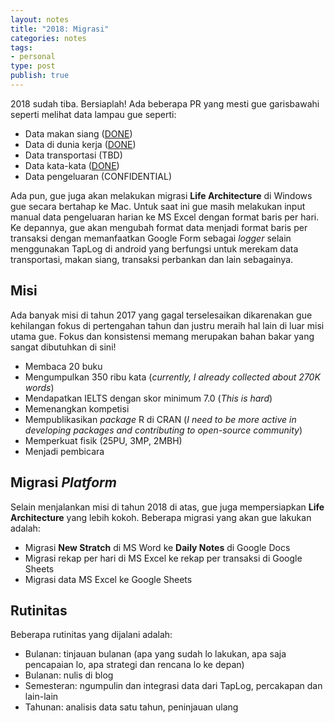 ```yaml
---
layout: notes
title: "2018: Migrasi"
categories: notes
tags:
- personal
type: post
publish: true
---
```


2018 sudah tiba. Bersiaplah! Ada beberapa PR yang mesti gue garisbawahi seperti melihat data lampau gue seperti:

- Data makan siang ([DONE](http://rasyidridha.com/datague/makan-siang/))
- Data di dunia kerja ([DONE](http://rasyidridha.com/datague/main-data-sf/))
- Data transportasi (TBD)
- Data kata-kata ([DONE](http://rasyidridha.com/datague/data-jurnal/))
- Data pengeluaran (CONFIDENTIAL)

Ada pun, gue juga akan melakukan migrasi **Life Architecture** di Windows gue secara bertahap ke Mac. Untuk saat ini gue masih melakukan input manual data pengeluaran harian ke MS Excel dengan format baris per hari. Ke depannya, gue akan mengubah format data menjadi format baris per transaksi dengan memanfaatkan Google Form sebagai *logger* selain menggunakan TapLog di android yang berfungsi untuk merekam data transportasi, makan siang, transaksi perbankan dan lain sebagainya. 

## Misi

Ada banyak misi di tahun 2017 yang gagal terselesaikan dikarenakan gue kehilangan fokus di pertengahan tahun dan justru meraih hal lain di luar misi utama gue. Fokus dan konsistensi memang merupakan bahan bakar yang sangat dibutuhkan di sini!

- Membaca 20 buku
- Mengumpulkan 350 ribu kata (*currently, I already collected about 270K words*)
- Mendapatkan IELTS dengan skor minimum 7.0 (*This is hard*)
- Memenangkan kompetisi
- Mempublikasikan *package* R di CRAN (*I need to be more active in developing packages and contributing to open-source community*)
- Memperkuat fisik (25PU, 3MP, 2MBH)
- Menjadi pembicara

## Migrasi *Platform*

Selain menjalankan misi di tahun 2018 di atas, gue juga mempersiapkan **Life Architecture** yang lebih kokoh. Beberapa migrasi yang akan gue lakukan adalah:

- Migrasi **New Stratch** di MS Word ke **Daily Notes** di Google Docs
- Migrasi rekap per hari di MS Excel ke rekap per transaksi di Google Sheets
- Migrasi data MS Excel ke Google Sheets

## Rutinitas

Beberapa rutinitas yang dijalani adalah:

- Bulanan: tinjauan bulanan (apa yang sudah lo lakukan, apa saja pencapaian lo, apa strategi dan rencana lo ke depan)
- Bulanan: nulis di blog
- Semesteran: ngumpulin dan integrasi data dari TapLog, percakapan dan lain-lain
- Tahunan: analisis data satu tahun, peninjauan ulang



